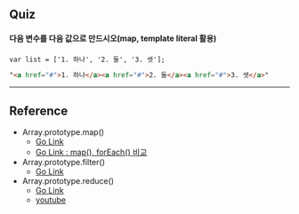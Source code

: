 
## Quiz

#### 다음 변수를 다음 값으로 만드시오(map, template literal 활용)  
``` JS
var list = ['1. 하나', '2. 둘', '3. 셋'];  
``` 

``` HTML
"<a href="#">1. 하나</a><a href="#">2. 둘</a><a href="#">3. 셋</a>"  
```

--------------------------


## Reference
* Array.prototype.map()
  * [Go Link](https://developer.mozilla.org/ko/docs/Web/JavaScript/Reference/Global_Objects/Array/map)
  * [Go Link : map(), forEach() 비교](https://pewww.tistory.com/12)
* Array.prototype.filter()
  * [Go Link](https://developer.mozilla.org/ko/docs/Web/JavaScript/Reference/Global_Objects/Array/filter)
* Array.prototype.reduce()
  * [Go Link](https://developer.mozilla.org/ko/docs/Web/JavaScript/Reference/Global_Objects/Array/Reduce)
  * [youtube](https://www.youtube.com/watch?v=8te83LNpSUE)
